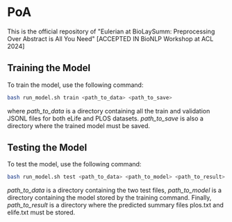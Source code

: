 # PoA
This is the official repository of "Eulerian at BioLaySumm: Preprocessing Over Abstract is All You Need" [ACCEPTED IN BioNLP Workshop at ACL 2024]

## Training the Model

To train the model, use the following command:

```bash
bash run_model.sh train <path_to_data> <path_to_save>
```

where *path_to_data* is a directory containing all the train and validation JSONL files for both
eLife and PLOS datasets. *path_to_save* is also a directory where the trained model must
be saved.

## Testing the Model

To test the model, use the following command:

```bash
bash run_model.sh test <path_to_data> <path_to_model> <path_to_result>
```

*path_to_data* is a directory containing the two test files, *path_to_model* is a directory containing the model stored by the training command. Finally, *path_to_result* is a directory
where the predicted summary files plos.txt and elife.txt must be stored.